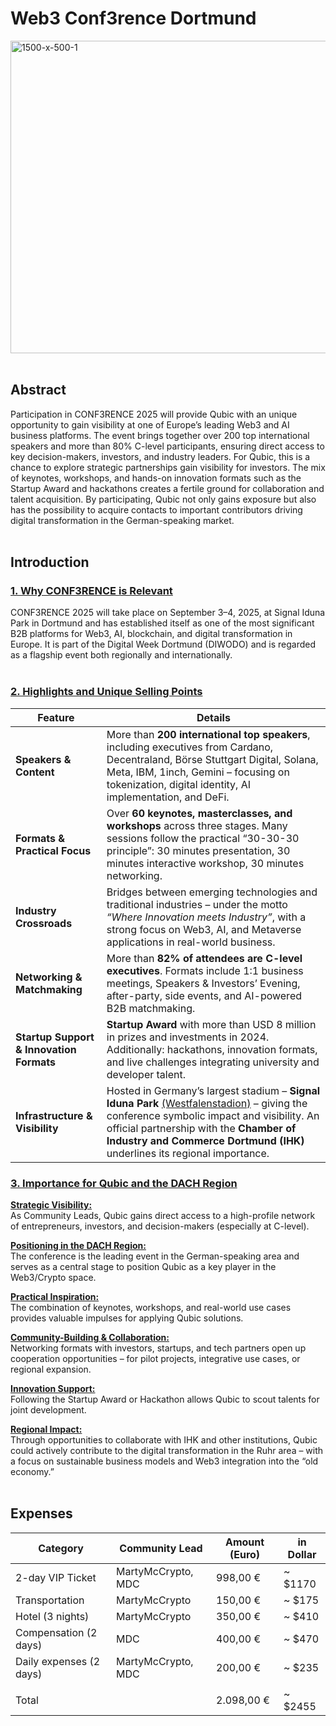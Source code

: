 # Web3 Conf3rence Dortmund
<img width="1500" height="500" alt="1500-x-500-1" src="https://github.com/user-attachments/assets/f37fb8a8-be76-4f8c-bdac-3c55a59c83a3" />
</br></br>

## Abstract
Participation in CONF3RENCE 2025 will provide Qubic with an unique opportunity to gain visibility at one of Europe’s leading Web3 and AI business platforms. The event brings together over 200 top international speakers and more than 80% C-level participants, ensuring direct access to key decision-makers, investors, and industry leaders. For Qubic, this is a chance to explore strategic partnerships gain visibility for investors. The mix of keynotes, workshops, and hands-on innovation formats such as the Startup Award and hackathons creates a fertile ground for collaboration and talent acquisition. By participating, Qubic not only gains exposure but also has the possibility to acquire contacts to important contributors driving digital transformation in the German-speaking market.
</br></br>
## Introduction
### <ins>1. Why CONF3RENCE is Relevant</ins>
CONF3RENCE 2025 will take place on September 3–4, 2025, at Signal Iduna Park in Dortmund and has established itself as one of the most significant B2B platforms for Web3, AI, blockchain, and digital transformation in Europe.
It is part of the Digital Week Dortmund (DIWODO) and is regarded as a flagship event both regionally and internationally.
</br></br>

### <ins>2. Highlights and Unique Selling Points</ins>

| Feature                                  | Details                                                                                                                                                                                                                                      |
| ---------------------------------------- | -------------------------------------------------------------------------------------------------------------------------------------------------------------------------------------------------------------------------------------------- |
| **Speakers & Content**                   | More than **200 international top speakers**, including executives from Cardano, Decentraland, Börse Stuttgart Digital, Solana, Meta, IBM, 1inch, Gemini – focusing on tokenization, digital identity, AI implementation, and DeFi.          |
| **Formats & Practical Focus**            | Over **60 keynotes, masterclasses, and workshops** across three stages. Many sessions follow the practical “30-30-30 principle”: 30 minutes presentation, 30 minutes interactive workshop, 30 minutes networking.                            |
| **Industry Crossroads**                  | Bridges between emerging technologies and traditional industries – under the motto *“Where Innovation meets Industry”*, with a strong focus on Web3, AI, and Metaverse applications in real-world business.                                  |
| **Networking & Matchmaking**             | More than **82% of attendees are C-level executives**. Formats include 1:1 business meetings, Speakers & Investors’ Evening, after-party, side events, and AI-powered B2B matchmaking.                                                       |
| **Startup Support & Innovation Formats** | **Startup Award** with more than USD 8 million in prizes and investments in 2024. Additionally: hackathons, innovation formats, and live challenges integrating university and developer talent.                                             |
| **Infrastructure & Visibility**          | Hosted in Germany’s largest stadium – **Signal Iduna Park** <ins>(Westfalenstadion)</ins> – giving the conference symbolic impact and visibility. An official partnership with the **Chamber of Industry and Commerce Dortmund (IHK)** underlines its regional importance. |


### <ins>3. Importance for Qubic and the DACH Region</ins>

<ins>**Strategic Visibility:**</ins>\
As Community Leads, Qubic gains direct access to a high-profile network of entrepreneurs, investors, and decision-makers (especially at C-level).

<ins>**Positioning in the DACH Region:**</ins>\
The conference is the leading event in the German-speaking area and serves as a central stage to position Qubic as a key player in the Web3/Crypto space.

<ins>**Practical Inspiration:**</ins>\
The combination of keynotes, workshops, and real-world use cases provides valuable impulses for applying Qubic solutions.

<ins>**Community-Building & Collaboration:**</ins>\
Networking formats with investors, startups, and tech partners open up cooperation opportunities – for pilot projects, integrative use cases, or regional expansion.

<ins>**Innovation Support:**</ins>\
Following the Startup Award or Hackathon allows Qubic to scout talents for joint development.

<ins>**Regional Impact:**</ins>\
Through opportunities to collaborate with IHK and other institutions, Qubic could actively contribute to the digital transformation in the Ruhr area – with a focus on sustainable business models and Web3 integration into the “old economy.”
</br></br>
## Expenses
| Category	               | Community Lead	      | Amount (Euro)	| in Dollar     |
|--------------------------|----------------------|---------------|---------------|
| 2-day VIP Ticket	       | MartyMcCrypto, MDC   | 998,00 € 	    | ~ $1170       |
|Transportation	           | MartyMcCrypto	      | 150,00 € 	    | ~ $175        |
|Hotel (3 nights)          | MartyMcCrypto	      | 350,00 € 	    | ~ $410        |
|Compensation (2 days)	   | MDC	                | 400,00 € 	    | ~ $470        |
|Daily expenses (2 days)	 | MartyMcCrypto, MDC   | 200,00 € 	    | ~ $235        |
|			                     |                      |               |               |
|Total		                 |                      | 2.098,00 € 	  | ~ $2455       |



